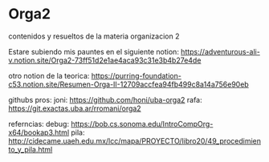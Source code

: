# Orga2
contenidos y resueltos de la materia organizacion 2

Estare subiendo mis pauntes en el siguiente notion:
https://adventurous-ali-v.notion.site/Orga2-73ff51d2e1ae4aca93c31e3b4b27e4de


otro notion de la teorica:
https://purring-foundation-c53.notion.site/Resumen-Orga-II-12709accfea94fb499c8a14a756e90eb

githubs pros:
joni: https://github.com/honi/uba-orga2
rafa: https://git.exactas.uba.ar/rromani/orga2

referncias:
debug: https://bob.cs.sonoma.edu/IntroCompOrg-x64/bookap3.html
pila: http://cidecame.uaeh.edu.mx/lcc/mapa/PROYECTO/libro20/49_procedimiento_y_pila.html


